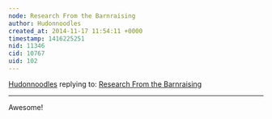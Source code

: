 ```yaml
---
node: Research From the Barnraising
author: Hudonnoodles
created_at: 2014-11-17 11:54:11 +0000
timestamp: 1416225251
nid: 11346
cid: 10767
uid: 102
---
```




[Hudonnoodles](../profile/Hudonnoodles) replying to: [Research From the Barnraising](../notes/kanarinka/11-17-2014/research-from-the-barnraising)

----
Awesome! 
